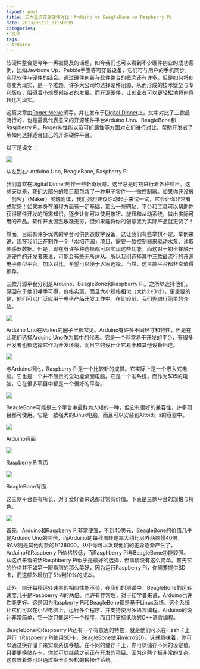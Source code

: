 ```yaml
---
layout: post
title: 三大主流开源硬件对比：Arduino vs BeagleBone vs Raspberry Pi
date: 2013/05/11 01:50:00
categories:
- 技术
tags:
- Arduino
---
```


软硬件整合是今年一再被提及的话题，如今我们也可以看到不少硬件创业的成功案例，比如Jawbone Up、Pebble手表等可穿戴设备，它们可与用户的手机同步，实现软件与硬件的结合。通过硬件创新与软件整合的概念还有许多。但是如何将创意变为现实，是一个难题。许多大公司均选择硬件闭源，从而形成的技术壁垒与专利版权，阻碍着小规模创新者的发展。而开源硬件，让创业者可以更轻松地将创意转化为现实。

这篇文章由[Roger Meike](https://plus.google.com/110958667007088273579/about)撰写，并在发布于[Digital Dinner](http://digitaldiner.blogspot.com/)上。文中对比了三款最流行的，也是最具代表意义的开源硬件平台Arduino Uno、BeagleBone和Raspberry Pi。Roger从性能以及可扩展性等方面对它们进行对比，帮助开发者了解如何选择适合自己的开源硬件平台。

以下是译文：

![](http://pics.naaln.com/blog/2019-01-14-85007.jpg-basicBlog)

从左到右: Arduino Uno, BeagleBone, Raspberry Pi

我们喜欢在Digital Dinner制作一些新奇玩意。这里总是时刻进行着各种项目。这些天以来，我们大部分的项目都包含了一种电子零件——微控制器。如果你还没被「创客」（Maker）灵魂附体，我们强烈建议你动起手来试一试，它会让你非常有成就感！如果本身在编程方面有一定基础，那么一些网站、平台和工具可以帮助你获得硬件开发的所需知识，逐步让你可以使用按钮、旋钮和从动系统，做出实际可用的产品。软件开发固然乐趣无穷，但如果能将你的创意变为实际产品就更赞了！

然而，目前有许多优秀的平台可供创造数字设备，这让我们有些举棋不定。举例来说，现在我们正在制作一个「水培花园」项目，需要一款控制器来驱动水泵、读取传感器数据。但是，现在有许多种选择都可以实现这些功能。而这对于初步接触开源硬件的开发者来说，可能会有些无所适从。所以我们选择其中三款最流行的开源电子原型平台，加以对比，希望可以便于大家选择，当然，这三款平台都非常值得推荐。

三款开源平台分别是Arduino、BeagleBone和Raspberry Pi。之所以选择他们，原因在于他们唾手可得，价格实惠，而且大小规格相似（大约2*3寸），更重要的是，他们可以广泛应用于电子产品开发工作中。在比较前，我们先进行简单的介绍。

![](http://pics.naaln.com/blog/2019-01-14-085007.jpg-basicBlog)

Arduino Uno在Maker的圈子里很常见。Arduino有许多不同尺寸和特性，但是在此我们选择Arduino Uno作为其中的代表。它是一个非常易于开发的平台，有很多开发者也都选择它作为开发环境，而且它的设计让它易于和其他设备相连。

![](http://pics.naaln.com/blog/2019-01-14-085008.jpg-basicBlog)

与Arduino相比，Raspberry Pi是一个比较新的成员。它实际上是一个嵌入式电脑。它也是一个并不昂贵的全功能桌面电脑。它是一个准系统，而作为$35的电脑，它在很多项目中都是一个很好的平台。

![](http://pics.naaln.com/blog/2019-01-14-085009.jpg-basicBlog)

BeagleBone可能是三个平台中最鲜为人知的一种，但它有很好的兼容性，许多项目都可使用。它是一款强大的Linux电脑，而且可以安装到Altoid』s的容器中。

![](http://pics.naaln.com/blog/2019-01-14-085009.jpg-basicBlog)

Arduino背面

![](http://pics.naaln.com/blog/2019-01-14-085011.jpg-basicBlog)

Raspberry Pi背面

![](http://pics.naaln.com/blog/2019-01-14-085012.jpg-basicBlog)

BeagleBone背面

这三款平台各有所长，对于爱好者来说都非常有价值。下表是三款平台的规格与特色。

![](http://pics.naaln.com/blog/2019-01-14-85013.jpg-basicBlog)

首先，Arduino和Raspberry Pi非常便宜，不到40美元，BeagleBone的价值几乎是Arduino Uno的三倍，而Arduino的每秒周转速率大约比另外两款慢40倍，RAM则是其他两款的1/128000。从中你可以发现他们的差异逐渐产生了，Arduino和Raspberry Pi价格较低，而Rasphberry Pi与BeagleBone功能较强。从这点来看的话Rasphberry Pi似乎是最好的选择，但事情没有这么简单。首先它的价格并不如第一眼看到的那么美好，因为运行Raspberry Pi，你需要提供SD卡，而这额外增加了5%到10%的成本。

此外，抛开每秒运转速率的相似性能不谈，在我们的测试中，BeagleBone的运转速度几乎是Raspberry Pi的两倍。也许有悖常理，对于初学者来说，Arduino也许性能更好。这是因为Raspberry Pi和BeagleBone都是基于Linux系统。这个系统让它们可以在小型电脑上，运行多个程序，并支持使用多语言编程。Arduino的设计非常简单，它一次只能运行一个程序，而且只支持低阶的C++语言编程。

BeagleBone和Raspberry Pi还有一个有意思的特性，就是他们可以在Flash卡上运行（Raspberry Pi使用SD卡，BeagleBone使用microSD）。这就意味着，你可以通过换存储卡来实现系统移植。在不同的储存卡上，你可以储存不同的设定值，只要更换储存卡，你就可以继续之前正在开发的项目。因为这两个板非常的复杂，这意味着你可以通过换卡而轻松的换操作系统。

